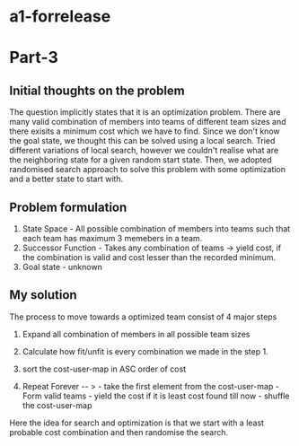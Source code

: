 # a1-forrelease
# Part-3

## Initial thoughts on the problem
The question implicitly states that it is an optimization problem. There are many valid combination of members into teams of different team sizes and there exisits a minimum cost which we have to find. 
Since we don't know the goal state, we thought this can be solved using a local search.
Tried different variations of local search, however we couldn't realise what are the neighboring state for a given random start state. 
Then, we adopted randomised search approach to solve this problem with some optimization and a better state to start with.
## Problem formulation

1. State Space - All possible combination of members into teams such that each team has maximum 3 memebers in a team.
2. Successor Function - Takes any combination of teams -> yield cost, if the combination is valid and cost lesser than the recorded minimum.
3. Goal state - unknown 


## My solution 

The process to move towards a optimized team consist of 4 major steps

1. Expand all combination of members in all possible team sizes
2. Calculate how fit/unfit is every combination we made in the step 1.
3. sort the cost-user-map in ASC order of cost 

4. Repeat Forever -- >
                    - take the first element from the cost-user-map 
                    - Form valid teams
                    - yield the cost if it is least cost found till now
                    - shuffle the cost-user-map
                

Here the idea for search and optimization is that we start with a least probable cost combination and then randomise the search. 